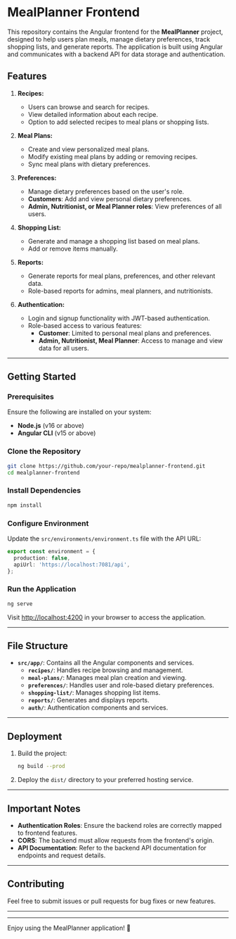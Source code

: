 # MealPlanner Frontend

This repository contains the Angular frontend for the **MealPlanner** project, designed to help users plan meals, manage dietary preferences, track shopping lists, and generate reports. The application is built using Angular and communicates with a backend API for data storage and authentication.

## Features

1. **Recipes:**
   - Users can browse and search for recipes.
   - View detailed information about each recipe.
   - Option to add selected recipes to meal plans or shopping lists.

2. **Meal Plans:**
   - Create and view personalized meal plans.
   - Modify existing meal plans by adding or removing recipes.
   - Sync meal plans with dietary preferences.

3. **Preferences:**
   - Manage dietary preferences based on the user's role.
   - **Customers**: Add and view personal dietary preferences.
   - **Admin, Nutritionist, or Meal Planner roles**: View preferences of all users.

4. **Shopping List:**
   - Generate and manage a shopping list based on meal plans.
   - Add or remove items manually.

5. **Reports:**
   - Generate reports for meal plans, preferences, and other relevant data.
   - Role-based reports for admins, meal planners, and nutritionists.

6. **Authentication:**
   - Login and signup functionality with JWT-based authentication.
   - Role-based access to various features:
     - **Customer**: Limited to personal meal plans and preferences.
     - **Admin, Nutritionist, Meal Planner**: Access to manage and view data for all users.

---

## Getting Started

### Prerequisites
Ensure the following are installed on your system:
- **Node.js** (v16 or above)
- **Angular CLI** (v15 or above)

### Clone the Repository
```bash
git clone https://github.com/your-repo/mealplanner-frontend.git
cd mealplanner-frontend
```

### Install Dependencies
```bash
npm install
```

### Configure Environment
Update the `src/environments/environment.ts` file with the API URL:
```typescript
export const environment = {
  production: false,
  apiUrl: 'https://localhost:7081/api',
};
```

### Run the Application
```bash
ng serve
```
Visit [http://localhost:4200](http://localhost:4200) in your browser to access the application.

---

## File Structure
- **`src/app/`**: Contains all the Angular components and services.
  - **`recipes/`**: Handles recipe browsing and management.
  - **`meal-plans/`**: Manages meal plan creation and viewing.
  - **`preferences/`**: Handles user and role-based dietary preferences.
  - **`shopping-list/`**: Manages shopping list items.
  - **`reports/`**: Generates and displays reports.
  - **`auth/`**: Authentication components and services.

---

## Deployment
1. Build the project:
   ```bash
   ng build --prod
   ```
2. Deploy the `dist/` directory to your preferred hosting service.

---

## Important Notes
- **Authentication Roles**: Ensure the backend roles are correctly mapped to frontend features.
- **CORS**: The backend must allow requests from the frontend's origin.
- **API Documentation**: Refer to the backend API documentation for endpoints and request details.

---

## Contributing
Feel free to submit issues or pull requests for bug fixes or new features.

---


---

Enjoy using the MealPlanner application! 🎉